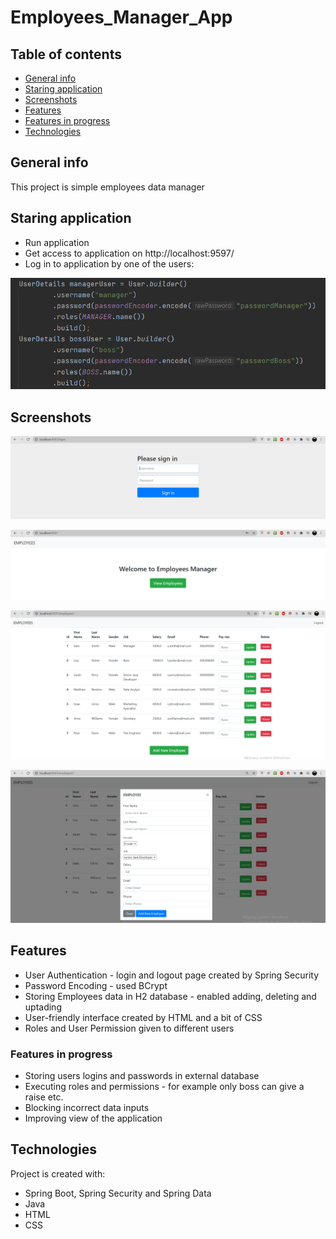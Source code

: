 # Employees_Manager_App

## Table of contents
* [General info](#General_info)
* [Staring application](#Staring_application)
* [Screenshots](#Screenshots)
* [Features](#Features)
* [Features in progress](#Features_in_progress)
* [Technologies](#Technologies)

## General info
This project is simple employees data manager

## Staring application
* Run application
* Get access to application on http://localhost:9597/
* Log in to application by one of the users:

![Users_credentials](users.PNG)

## Screenshots
![Login page](login.PNG)

![Welcome page](index.PNG)

![Manager view](main.PNG)

![Adding view](adding.PNG)


## Features
* User Authentication - login and logout page created by Spring Security
* Password Encoding - used BCrypt
* Storing Employees data in H2 database - enabled adding, deleting and uptading
* User-friendly interface created by HTML and a bit of CSS
* Roles and User Permission given to different users

### Features in progress
* Storing users logins and passwords in external database
* Executing roles and permissions - for example only boss can give a raise etc.
* Blocking incorrect data inputs
* Improving view of the application


## Technologies
Project is created with:
* Spring Boot, Spring Security and Spring Data
* Java
* HTML
* CSS
